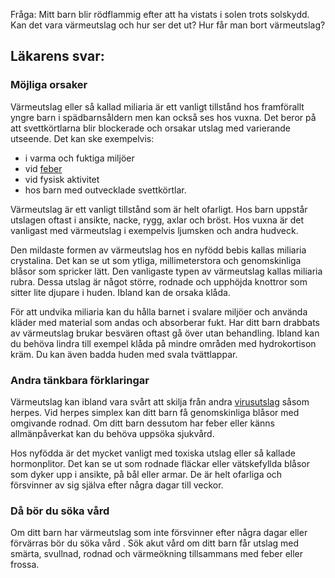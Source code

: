 Fråga: Mitt barn blir rödflammig efter att ha vistats i solen trots solskydd. Kan det vara värmeutslag och hur ser det ut? Hur får man bort värmeutslag?

Läkarens svar:
--------------

### Möjliga orsaker

Värmeutslag eller så kallad miliaria är ett vanligt tillstånd hos framförallt yngre barn i spädbarnsåldern men kan också ses hos vuxna. Det beror på att svettkörtlarna blir blockerade och orsakar utslag med varierande utseende. Det kan ske exempelvis:

*   i varma och fuktiga miljöer
*   vid [feber](https://www.kry.se/fakta/feber/ "feber")
*   vid fysisk aktivitet
*   hos barn med outvecklade svettkörtlar.

Värmeutslag är ett vanligt tillstånd som är helt ofarligt. Hos barn uppstår utslagen oftast i ansikte, nacke, rygg, axlar och bröst. Hos vuxna är det vanligast med värmeutslag i exempelvis ljumsken och andra hudveck.

Den mildaste formen av värmeutslag hos en nyfödd bebis kallas miliaria crystalina. Det kan se ut som ytliga, millimeterstora och genomskinliga blåsor som spricker lätt. Den vanligaste typen av värmeutslag kallas miliaria rubra. Dessa utslag är något större, rodnade och upphöjda knottror som sitter lite djupare i huden. Ibland kan de orsaka klåda.

För att undvika miliaria kan du hålla barnet i svalare miljöer och använda kläder med material som andas och absorberar fukt. Har ditt barn drabbats av värmeutslag brukar besvären oftast gå över utan behandling. Ibland kan du behöva lindra till exempel klåda på mindre områden med hydrokortison kräm. Du kan även badda huden med svala tvättlappar.

### Andra tänkbara förklaringar

Värmeutslag kan ibland vara svårt att skilja från andra [virusutslag](https://www.kry.se/fakta/virusutslag/ "virusutslag") såsom herpes. Vid herpes simplex kan ditt barn få genomskinliga blåsor med omgivande rodnad. Om ditt barn dessutom har feber eller känns allmänpåverkat kan du behöva uppsöka sjukvård.

Hos nyfödda är det mycket vanligt med toxiska utslag eller så kallade hormonplitor. Det kan se ut som rodnade fläckar eller vätskefyllda blåsor som dyker upp i ansikte, på bål eller armar. De är helt ofarliga och försvinner av sig själva efter några dagar till veckor.

### Då bör du söka vård

Om ditt barn har värmeutslag som inte försvinner efter några dagar eller förvärras bör du söka vård . Sök akut vård om ditt barn får utslag med smärta, svullnad, rodnad och värmeökning tillsammans med feber eller frossa.